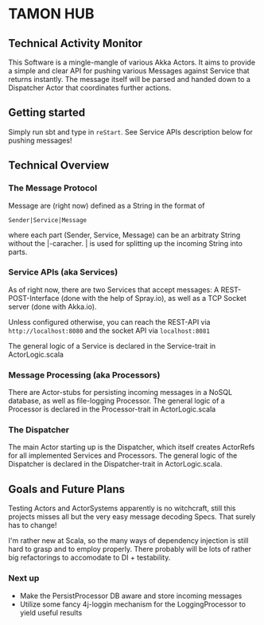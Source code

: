 # TAMON HUB

## Technical Activity Monitor

This Software is a mingle-mangle of various Akka Actors. It aims to provide a simple and clear API for pushing
various Messages against Service that returns instantly. The message itself will be parsed and handed down to a 
Dispatcher Actor that coordinates further actions.

## Getting started

Simply run sbt and type in `reStart`. See Service APIs description below for pushing messages!



## Technical Overview
### The Message Protocol

Message are (right now) defined as a String in the format of
    
`Sender|Service|Message`
    
where each part (Sender, Service, Message) can be an arbitraty String without the |-caracher. | is used for splitting
up the incoming String into parts.

### Service APIs (aka Services)

As of right now, there are two Services that accept messages: A REST-POST-Interface (done with the help of Spray.io), 
as well as a TCP Socket server (done with Akka.io).

Unless configured otherwise, you can reach the REST-API via `http://localhost:8080` and the socket API via `localhost:8081`

The general logic of a Service is declared in the Service-trait in ActorLogic.scala

### Message Processing (aka Processors)

There are Actor-stubs for persisting incoming messages in a NoSQL database, as well as file-logging Processor. 
The general logic of a Processor is declared in the Processor-trait in ActorLogic.scala

### The Dispatcher

The main Actor starting up is the Dispatcher, which itself creates ActorRefs for all implemented Services and Processors.
The general logic of the Dispatcher is declared in the Dispatcher-trait in ActorLogic.scala.



## Goals and Future Plans

Testing Actors and ActorSystems apparently is no witchcraft, still this projects misses all but the very easy message
decoding Specs. That surely has to change!

I'm rather new at Scala, so the many ways of dependency injection is still hard to grasp and to employ properly. There
 probably will be lots of rather big refactorings to accomodate to DI + testability.
 
### Next up
 * Make the PersistProcessor DB aware and store incoming messages
 * Utilize some fancy 4j-loggin mechanism for the LoggingProcessor to yield useful results
